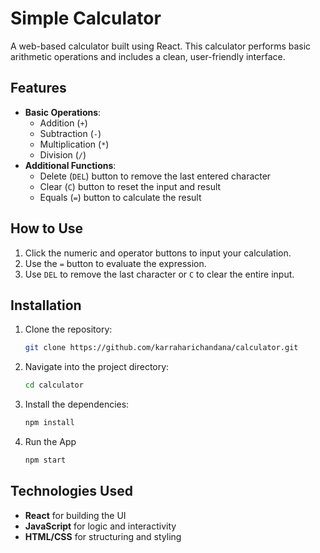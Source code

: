 # Simple Calculator

A web-based calculator built using React. This calculator performs basic arithmetic operations and includes a clean, user-friendly interface.

## Features

- **Basic Operations**: 
  - Addition (`+`)
  - Subtraction (`-`)
  - Multiplication (`*`)
  - Division (`/`)
- **Additional Functions**:
  - Delete (`DEL`) button to remove the last entered character
  - Clear (`C`) button to reset the input and result
  - Equals (`=`) button to calculate the result

## How to Use

1. Click the numeric and operator buttons to input your calculation.
2. Use the `=` button to evaluate the expression.
3. Use `DEL` to remove the last character or `C` to clear the entire input.

## Installation

1. Clone the repository:
   ```bash
   git clone https://github.com/karraharichandana/calculator.git

2. Navigate into the project directory:
   ```bash
   cd calculator
3. Install the dependencies:
   ```bash
   npm install
4. Run the App
   ```bash
   npm start

## Technologies Used

- **React** for building the UI
- **JavaScript** for logic and interactivity
- **HTML/CSS** for structuring and styling

